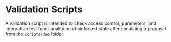 # Validation Scripts
A validation script is intended to check access control, parameters, and integration test functionality on chainforked state after simulating a proposal from the `scripts/dao` folder.

